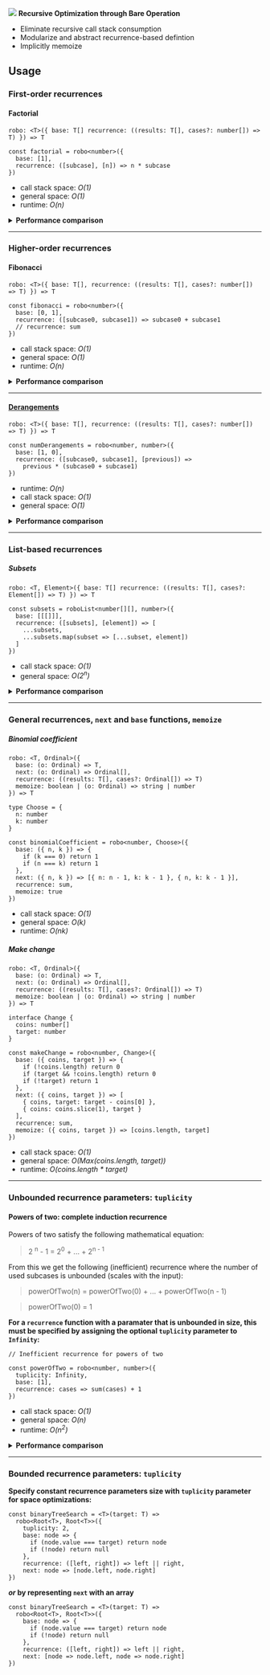 ![](https://i.ibb.co/QvMp9SY/robojs-Logo-Long.png)
**Recursive Optimization through Bare Operation**

- Eliminate recursive call stack consumption
- Modularize and abstract recurrence-based defintion
- Implicitly memoize

## Usage

### First-order recurrences

#### Factorial

`robo: <T>({ base: T[] recurrence: ((results: T[], cases?: number[]) => T) }) => T`

```
const factorial = robo<number>({
  base: [1],
  recurrence: ([subcase], [n]) => n * subcase
})
```

- call stack space: _O(1)_
- general space: _O(1)_
- runtime: _O(n)_

<details><summary><strong>Performance comparison</strong></summary>
  <p>

|                      | Non-tail recursive | Tail recursive (without TCO) | `robo` |
| -------------------- | ------------------ | ---------------------------- | ------ |
| **call stack space** | O(n)               | O(n)                         | O(1)   |
| **global space**     | O(1)               | O(1)                         | O(1)   |
| **runtime**          | O(n)               | O(n)                         | O(n)   |

</p>
</details></summary>

---

### Higher-order recurrences

#### Fibonacci

`robo: <T>({ base: T[], recurrence: ((results: T[], cases?: number[]) => T) }) => T`

```
const fibonacci = robo<number>({
  base: [0, 1],
  recurrence: ([subcase0, subcase1]) => subcase0 + subcase1
  // recurrence: sum
})
```

- call stack space: _O(1)_
- general space: _O(1)_
- runtime: _O(n)_

<details><summary><strong>Performance comparison</strong></summary>
  <p>

|                      | Non-tail recursive | Tail recursive (without TCO) | `robo` |
| -------------------- | ------------------ | ---------------------------- | ------ |
| **call stack space** | O(n)               | O(n)                         | O(1)   |
| **global space**     | O(1)               | O(1)                         | O(1)   |
| **runtime**          | O(2<sup>n</sup>)   | O(n)                         | O(n)   |

</p>
</details></summary>

---

#### [Derangements](https://en.wikipedia.org/wiki/Derangement)

`robo: <T>({ base: T[], recurrence: ((results: T[], cases?: number[]) => T) }) => T`

```
const numDerangements = robo<number, number>({
  base: [1, 0],
  recurrence: ([subcase0, subcase1], [previous]) =>
    previous * (subcase0 + subcase1)
})
```

- runtime: _O(n)_
- call stack space: _O(1)_
- general space: _O(1)_

<details><summary><strong>Performance comparison</strong></summary>
  <p>

|                      | Non-tail recursive | Tail recursive (without TCO) | `robo` |
| -------------------- | ------------------ | ---------------------------- | ------ |
| **call stack space** | O(n)               | O(n)                         | O(1)   |
| **global space**     | O(1)               | O(1)                         | O(1)   |
| **runtime**          | O(2<sup>n</sup>)   | O(n)                         | O(n)   |

</p>
</details></summary>

---

### List-based recurrences

##### Subsets

`robo: <T, Element>({ base: T[] recurrence: ((results: T[], cases?: Element[]) => T) }) => T`

```
const subsets = roboList<number[][], number>({
  base: [[[]]],
  recurrence: ([subsets], [element]) => [
    ...subsets,
    ...subsets.map(subset => [...subset, element])
  ]
})
```

- call stack space: _O(1)_
- general space: _O(2<sup>n</sup>)_

<details><summary><strong>Performance comparison</strong></summary>
  <p>

|                      | Recursive          | `robo`           |
| -------------------- | ------------------ | ---------------- |
| **call stack space** | O(elements.length) | O(1)             |
| **global space**     | O(2<sup>n</sup>)   | O(2<sup>n</sup>) |

</p>
</details></summary>

---

### General recurrences, `next` and `base` functions, `memoize`

##### Binomial coefficient

```
robo: <T, Ordinal>({
  base: (o: Ordinal) => T,
  next: (o: Ordinal) => Ordinal[],
  recurrence: ((results: T[], cases?: Ordinal[]) => T)
  memoize: boolean | (o: Ordinal) => string | number
}) => T
```

```
type Choose = {
  n: number
  k: number
}

const binomialCoefficient = robo<number, Choose>({
  base: ({ n, k }) => {
    if (k === 0) return 1
    if (n === k) return 1
  },
  next: ({ n, k }) => [{ n: n - 1, k: k - 1 }, { n, k: k - 1 }],
  recurrence: sum,
  memoize: true
})
```

- call stack space: _O(1)_
- general space: _O(k)_
- runtime: _O(nk)_

##### Make change

```
robo: <T, Ordinal>({
  base: (o: Ordinal) => T,
  next: (o: Ordinal) => Ordinal[],
  recurrence: ((results: T[], cases?: Ordinal[]) => T)
  memoize: boolean | (o: Ordinal) => string | number
}) => T
```

```
interface Change {
  coins: number[]
  target: number
}

const makeChange = robo<number, Change>({
  base: ({ coins, target }) => {
    if (!coins.length) return 0
    if (target && !coins.length) return 0
    if (!target) return 1
  },
  next: ({ coins, target }) => [
    { coins, target: target - coins[0] },
    { coins: coins.slice(1), target }
  ],
  recurrence: sum,
  memoize: ({ coins, target }) => [coins.length, target]
})
```

- call stack space: _O(1)_
- general space: _O(Max(coins.length, target))_
- runtime: _O(coins.length \* target)_

---

### Unbounded recurrence parameters: `tuplicity`

#### Powers of two: complete induction recurrence

Powers of two satisfy the following mathematical equation:

> 2 <sup>n</sup> - 1 = 2<sup>0</sup> + ... + 2<sup>n - 1</sup>

From this we get the following (inefficient) recurrence where the number of used subcases is unbounded (scales with the input):

> powerOfTwo(n) = powerOfTwo(0) + ... + powerOfTwo(n - 1)

> powerOfTwo(0) = 1

**For a `recurrence` function with a paramater that is unbounded in size, this must be specified by assigning the optional `tuplicity` parameter to `Infinity`:**

```
// Inefficient recurrence for powers of two

const powerOfTwo = robo<number, number>({
  tuplicity: Infinity,
  base: [1],
  recurrence: cases => sum(cases) + 1
})
```

- call stack space: _O(1)_
- general space: _O(n)_
- runtime: _O(n<sup>2</sup>)_

<details><summary><strong>Performance comparison</strong></summary>
  <p>

|                      | Non-tail recursive | [Tail recursive]() (without TCO) | `robo` |
| -------------------- | ------------------ | -------------------------------- | ------ |
| **call stack space** | O(n)               | O(n)                             | O(1)   |
| **global space**     | O(1)               | O(1)                             | O(1)   |
| **runtime**          | O(n!)              | O(n)                             | O(n)   |

</p>
</details></summary>

---

### Bounded recurrence parameters: `tuplicity`

**Specify constant recurrence parameters size with `tuplicity` parameter for space optimizations:**

```
const binaryTreeSearch = <T>(target: T) =>
  robo<Root<T>, Root<T>>({
    tuplicity: 2,
    base: node => {
      if (node.value === target) return node
      if (!node) return null
    },
    recurrence: ([left, right]) => left || right,
    next: node => [node.left, node.right]
})
```

**_or_ by representing `next` with an array**

```
const binaryTreeSearch = <T>(target: T) =>
  robo<Root<T>, Root<T>>({
    base: node => {
      if (node.value === target) return node
      if (!node) return null
    },
    recurrence: ([left, right]) => left || right,
    next: [node => node.left, node => node.right]
})
```
